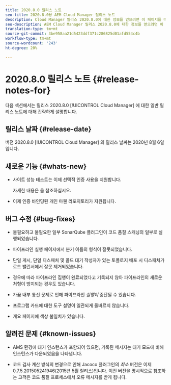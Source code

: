 ```yaml
---
title: 2020.8.0 릴리스 노트
seo-title: 2020.8.0용 AEM Cloud Manager 릴리스 노트
description: Cloud Manager 릴리스 2020.8.0에 대한 정보를 얻으려면 이 페이지를 따르십시오
seo-description: AEM Cloud Manager 릴리스 2020.8.0에 대한 정보를 얻으려면 이 페이지를 따르십시오
translation-type: tm+mt
source-git-commit: 3be958aa21d5423ddf371c286825d01afd554c4b
workflow-type: tm+mt
source-wordcount: '243'
ht-degree: 20%

---
```


# 2020.8.0 릴리스 노트 {#release-notes-for}

다음 섹션에서는 릴리스 2020.8.0 [!UICONTROL Cloud Manager] 에 대한 일반 릴리스 노트에 대해 간략하게 설명합니다.

## 릴리스 날짜 {#release-date}

버전 2020.8.0 [!UICONTROL Cloud Manager] 의 릴리스 날짜는 2020년 8월 6일입니다.

## 새로운 기능 {#whats-new}

* 사이트 성능 테스트는 이제 선택적 인증 사용을 지원합니다.

   자세한 내용은 을 참조하십시오.

* 이제 인증 바인딩된 개인 마웬 리포지토리가 지원됩니다.

## 버그 수정 {#bug-fixes}

* 불필요하고 불필요한 일부 SonarQube 플러그인이 코드 품질 스캐닝의 일부로 실행되었습니다.

* 파이프라인 실행 페이지에서 분기 이름의 형식이 잘못되었습니다.

* 단일 게시, 단일 디스패처 및 콜드 대기 작성자가 있는 토폴로지 배포 시 디스패처가 로드 밸런서에서 잘못 제거되었습니다.

* 경우에 따라 파이프라인 집행이 완료되었다고 기록되지 않아 파이프라인의 새로운 처형이 방지되는 경우도 있습니다.

* 가끔 내부 통신 문제로 인해 파이프라인 *실행이* 중단될 수 있습니다.

* 프로그램 카드에 대한 도구 설명이 일관되게 올바르지 않습니다.

* 개요 페이지에 색상 불일치가 있습니다.

## 알려진 문제 {#known-issues}

* AMS 환경에 대기 인스턴스가 포함되어 있으면, 기록된 메시지는 대기 모드에 비해 인스턴스가 다운되었음을 나타냅니다.

* 코드 검사 계산 방식의 변경으로 인해 Jacoco 플러그인의 _최소_ 버전은 이제 0.7.5.201505241946(2015년 5월 릴리스)입니다. 이전 버전을 명시적으로 참조하는 고객은 코드 품질 프로세스에서 오류 메시지를 받게 됩니다.
